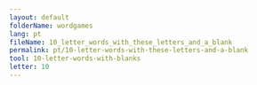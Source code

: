 ```yaml
---
layout: default
folderName: wordgames
lang: pt
fileName: 10_letter_words_with_these_letters_and_a_blank
permalink: pt/10-letter-words-with-these-letters-and-a-blank
tool: 10-letter-words-with-blanks
letter: 10
---
```

